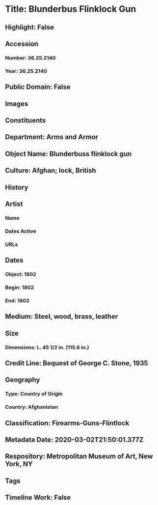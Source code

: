 # Title: Blunderbus Flinklock Gun
## Highlight: False
## Accession
### Number: 36.25.2140
### Year: 36.25.2140
## Public Domain: False
## Images
## Constituents
## Department: Arms and Armor
## Object Name: Blunderbuss flinklock gun
## Culture: Afghan; lock, British
## History
## Artist
### Name
### Dates Active
### URLs
## Dates
### Object: 1802
### Begin: 1802
### End: 1802
## Medium: Steel, wood, brass, leather
## Size
### Dimensions: L. 45 1/2 in. (115.6 in.)
## Credit Line: Bequest of George C. Stone, 1935
## Geography
### Type: Country of Origin
### Country: Afghanistan
## Classification: Firearms-Guns-Flintlock
## Metadata Date: 2020-03-02T21:50:01.377Z
## Respository: Metropolitan Museum of Art, New York, NY
## Tags
## Timeline Work: False